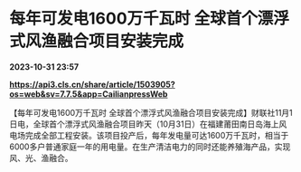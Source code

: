 # 每年可发电1600万千瓦时 全球首个漂浮式风渔融合项目安装完成

**2023-10-31 23:57**

**https://api3.cls.cn/share/article/1503905?os=web&sv=7.7.5&app=CailianpressWeb**

【每年可发电1600万千瓦时 全球首个漂浮式风渔融合项目安装完成】财联社11月1日电，全球首个漂浮式风渔融合项目昨天（10月31日）在福建莆田南日岛海上风电场完成全部工程安装。该项目投产后，每年发电量可达1600万千瓦时，相当于6000多户普通家庭一年的用电量。在生产清洁电力的同时还能养殖海产品，实现风、光、渔融合。